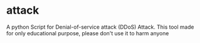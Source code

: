 # attack
A python Script for Denial-of-service attack (DDoS) Attack. This tool made for only educational purpose, please don't use it to harm anyone
